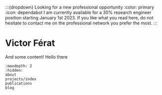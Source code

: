 :::{dropdown} Looking for a new professional opportunity
   :color: primary
   :icon: dependabot
   I am currently available for a 30% research engineer position starting January 1st 2023. If you like what you read here, do not hesitate to contact me on the professional network you prefer the most.
:::

# Victor Férat



   And some content!
Hello there

```{toctree}
:maxdepth: 2
:hidden:
about
projects/index
publications
blog
```

